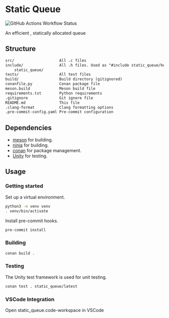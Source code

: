 # Static Queue

![GitHub Actions Workflow Status](https://img.shields.io/github/actions/workflow/status/GaiBrutman/static_queue/main.yml)

An efficient , statically allocated queue

## Structure

```txt
src/                    All .c files
include/                All .h files. Used as "#include static_queue/header.h"
    static_queue/
tests/                  All test files
build/                  Build directory (gitignored)
conanfile.py            Conan package file
meson.build             Meson build file
requirements.txt        Python requirements
.gitignore              Git ignore file
README.md               This file
.clang-format           Clang formatting options
.pre-commit-config.yaml Pre-commit configuration
```

## Dependencies

- [meson](https://mesonbuild.com/) for building.
- [ninja](https://ninja-build.org/) for building.
- [conan](https://conan.io/) for package management.
- [Unity](https://www.throwtheswitch.org/unity) for testing.

## Usage

### Getting started

Set up a virtual environment.

```bash
python3 -m venv venv
. venv/bin/activate
```

Install pre-commit hooks.

```bash
pre-commit install
```

### Building

```bash
conan build .
```

### Testing

The Unity test framework is used for unit testing.

```bash
conan test . static_queue/latest
```

### VSCode Integration

Open static_queue.code-workspace in VSCode
